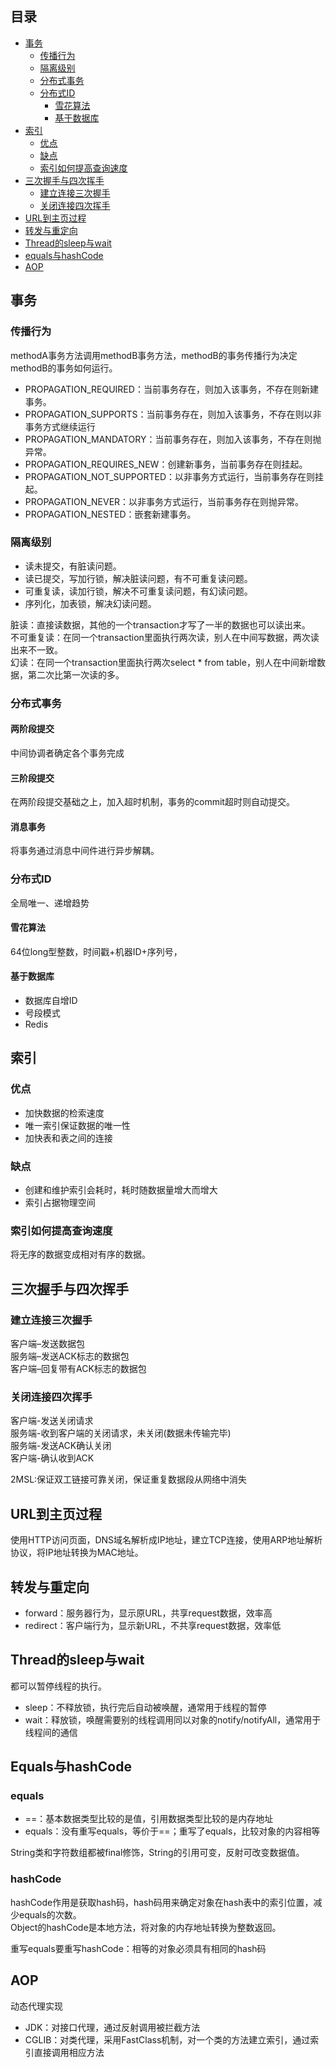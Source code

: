 ## 目录

- [事务](#事务)
    - [传播行为](#传播行为)
    - [隔离级别](#隔离级别)
    - [分布式事务](#分布式事务)
    - [分布式ID](#分布式ID)
        - [雪花算法](#雪花算法)
        - [基于数据库](#基于数据库)
- [索引](#索引)
    - [优点](#优点)
    - [缺点](#缺点)
    - [索引如何提高查询速度](#索引如何提高查询速度)
- [三次握手与四次挥手](#三次握手与四次挥手)
    - [建立连接三次握手](#建立连接三次握手)
    - [关闭连接四次挥手](#关闭连接四次挥手)
- [URL到主页过程](#URL到主页过程)
- [转发与重定向](#转发与重定向)
- [Thread的sleep与wait](#Thread的sleep与wait)
- [equals与hashCode](#Equals与hashCode)
- [AOP](#AOP)


## 事务

### 传播行为

methodA事务方法调用methodB事务方法，methodB的事务传播行为决定methodB的事务如何运行。

* PROPAGATION_REQUIRED：当前事务存在，则加入该事务，不存在则新建事务。
* PROPAGATION_SUPPORTS：当前事务存在，则加入该事务，不存在则以非事务方式继续运行
* PROPAGATION_MANDATORY：当前事务存在，则加入该事务，不存在则抛异常。
* PROPAGATION_REQUIRES_NEW：创建新事务，当前事务存在则挂起。
* PROPAGATION_NOT_SUPPORTED：以非事务方式运行，当前事务存在则挂起。
* PROPAGATION_NEVER：以非事务方式运行，当前事务存在则抛异常。
* PROPAGATION_NESTED：嵌套新建事务。

### 隔离级别

* 读未提交，有脏读问题。
* 读已提交，写加行锁，解决脏读问题，有不可重复读问题。
* 可重复读，读加行锁，解决不可重复读问题，有幻读问题。
* 序列化，加表锁，解决幻读问题。

脏读：直接读数据，其他的一个transaction才写了一半的数据也可以读出来。  
不可重复读：在同一个transaction里面执行两次读，别人在中间写数据，两次读出来不一致。  
幻读：在同一个transaction里面执行两次select * from table，别人在中间新增数据，第二次比第一次读的多。

### 分布式事务

#### 两阶段提交

中间协调者确定各个事务完成

#### 三阶段提交

在两阶段提交基础之上，加入超时机制，事务的commit超时则自动提交。

#### 消息事务

将事务通过消息中间件进行异步解耦。

### 分布式ID

全局唯一、递增趋势

#### 雪花算法

64位long型整数，时间戳+机器ID+序列号，

#### 基于数据库

* 数据库自增ID
* 号段模式
* Redis



## 索引

### 优点

* 加快数据的检索速度
* 唯一索引保证数据的唯一性
* 加快表和表之间的连接

### 缺点

* 创建和维护索引会耗时，耗时随数据量增大而增大
* 索引占据物理空间

### 索引如何提高查询速度

将无序的数据变成相对有序的数据。


## 三次握手与四次挥手

### 建立连接三次握手

客户端–发送数据包  
服务端–发送ACK标志的数据包  
客户端–回复带有ACK标志的数据包

### 关闭连接四次挥手

客户端-发送关闭请求  
服务端-收到客户端的关闭请求，未关闭(数据未传输完毕)  
服务端-发送ACK确认关闭  
客户端-确认收到ACK  

2MSL:保证双工链接可靠关闭，保证重复数据段从网络中消失


## URL到主页过程

使用HTTP访问页面，DNS域名解析成IP地址，建立TCP连接，使用ARP地址解析协议，将IP地址转换为MAC地址。


## 转发与重定向

* forward：服务器行为，显示原URL，共享request数据，效率高
* redirect：客户端行为，显示新URL，不共享request数据，效率低


## Thread的sleep与wait

都可以暂停线程的执行。

* sleep：不释放锁，执行完后自动被唤醒，通常用于线程的暂停
* wait：释放锁，唤醒需要别的线程调用同以对象的notify/notifyAll，通常用于线程间的通信


## Equals与hashCode

### equals

* ==：基本数据类型比较的是值，引用数据类型比较的是内存地址
* equals：没有重写equals，等价于==；重写了equals，比较对象的内容相等

String类和字符数组都被final修饰，String的引用可变，反射可改变数据值。

### hashCode

hashCode作用是获取hash码，hash码用来确定对象在hash表中的索引位置，减少equals的次数。  
Object的hashCode是本地方法，将对象的内存地址转换为整数返回。

重写equals要重写hashCode：相等的对象必须具有相同的hash码


## AOP

动态代理实现

* JDK：对接口代理，通过反射调用被拦截方法
* CGLIB：对类代理，采用FastClass机制，对一个类的方法建立索引，通过索引直接调用相应方法